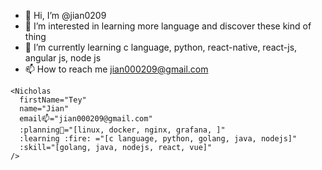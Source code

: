 - 👋 Hi, I’m @jian0209
- 👀 I’m interested in learning more language and discover these kind of thing
- 🌱 I’m currently learning c language, python, react-native, react-js, angular js, node js
- 📫 How to reach me <jian000209@gmail.com>

``` 
<Nicholas 
  firstName="Tey" 
  name="Jian"
  email📫="jian000209@gmail.com"
  :planning🌱="[linux, docker, nginx, grafana, ]"
  :learning :fire: ="[c language, python, golang, java, nodejs]"
  :skill="[golang, java, nodejs, react, vue]"
/>
```

<!---
jian0209/jian0209 is a ✨ special ✨ repository because its `README.md` (this file) appears on your GitHub profile.
You can click the Preview link to take a look at your changes.
--->
